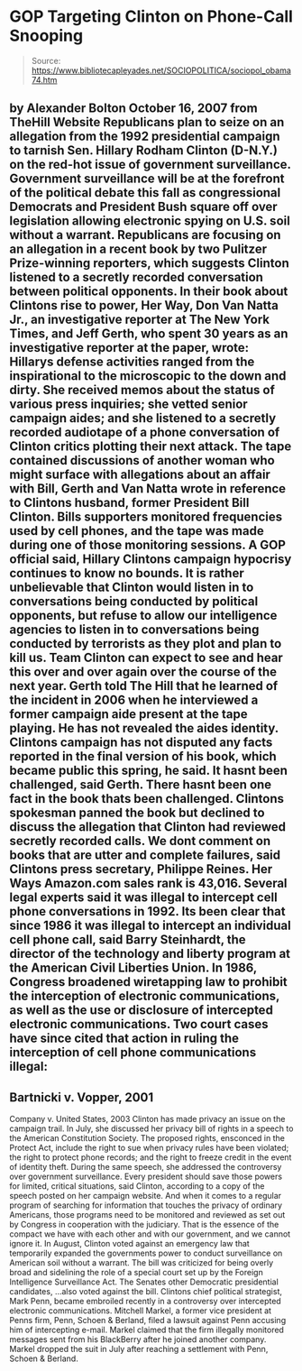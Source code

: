 # GOP Targeting Clinton on Phone-Call Snooping

> Source: https://www.bibliotecapleyades.net/SOCIOPOLITICA/sociopol_obama74.htm

by Alexander Bolton
October 16, 2007
from
TheHill Website
Republicans plan to seize on an allegation from the 1992 presidential
campaign to tarnish Sen. Hillary Rodham Clinton (D-N.Y.) on the red-hot
issue of government surveillance.
Government surveillance will be at the forefront of the political debate
this fall as congressional Democrats and President Bush square off over
legislation allowing electronic spying on U.S. soil without a warrant.
Republicans are focusing on an allegation in a recent book by two Pulitzer
Prize-winning reporters, which suggests Clinton listened to a secretly
recorded conversation between political opponents.
In their book about Clintons rise to power,
Her Way, Don Van Natta Jr., an
investigative reporter at The New York Times, and Jeff Gerth, who spent 30
years as an investigative reporter at the paper, wrote:
Hillarys defense
activities ranged from the inspirational to the microscopic to the down and
dirty. She received memos about the status of various press inquiries; she
vetted senior campaign aides; and she listened to a secretly recorded
audiotape of a phone conversation of Clinton critics plotting their next
attack.
The tape contained discussions of another woman who might surface with
allegations about an affair with Bill, Gerth and Van Natta wrote in
reference to Clintons husband, former President Bill Clinton.
Bills
supporters monitored frequencies used by cell phones, and the tape was made
during one of those monitoring sessions.
A
GOP official said,
Hillary Clintons campaign hypocrisy continues to know
no bounds. It is rather unbelievable that Clinton would listen in to
conversations being conducted by political opponents, but refuse to allow
our intelligence agencies to listen in to conversations being conducted by
terrorists as they plot and plan to kill us. Team Clinton can expect to see
and hear this over and over again over the course of the next year.
Gerth told The Hill that he learned of the incident in 2006 when he
interviewed a former campaign aide present at the tape playing. He has not
revealed the aides identity.
Clintons campaign has not disputed any facts
reported in the final version of his book, which became public this spring,
he said.
It hasnt been challenged, said Gerth. There hasnt been one fact in the
book thats been challenged.
Clintons spokesman panned the book but declined to discuss the allegation
that Clinton had reviewed secretly recorded calls.
We dont comment on
books that are utter and complete failures, said Clintons press secretary,
Philippe Reines.
Her Ways Amazon.com sales rank is 43,016.
Several legal experts said it was illegal to intercept cell phone
conversations in 1992.
Its been clear that since 1986 it was illegal to intercept an individual
cell phone call, said Barry Steinhardt, the director of the technology and
liberty program at the American Civil Liberties Union.
In 1986, Congress broadened wiretapping law to prohibit the interception of
electronic communications, as well as the use or disclosure of intercepted
electronic communications.
Two court cases have since cited that action in
ruling the interception of cell phone communications illegal:
-
Bartnicki v.
Vopper, 2001
-
Company v. United States, 2003
Clinton has made privacy an issue on the campaign trail.
In July, she
discussed her privacy bill of rights in a speech to the American
Constitution Society. The proposed rights, ensconced in the Protect Act,
include the right to sue when privacy rules have been violated; the right to
protect phone records; and the right to freeze credit in the event of
identity theft.
During the same speech, she addressed the controversy over government
surveillance.
Every president should save those powers for limited, critical situations,
said Clinton, according to a copy of the speech posted on her campaign
website.
And when it comes to a regular program of searching for
information that touches the privacy of ordinary Americans, those programs
need to be monitored and reviewed as set out by Congress in cooperation with
the judiciary.
That is the essence of the compact we have with each other and with our
government, and we cannot ignore it.
In August, Clinton voted against an emergency law that temporarily expanded
the governments power to conduct surveillance on American soil without a
warrant.
The bill was criticized for being overly broad and sidelining the
role of a special court set up by the Foreign Intelligence Surveillance Act.
The Senates other Democratic presidential candidates,
...also voted against the
bill.
Clintons chief political strategist, Mark Penn, became embroiled recently
in a controversy over intercepted electronic communications. Mitchell
Markel, a former vice president at Penns firm, Penn, Schoen & Berland,
filed a lawsuit against Penn accusing him of intercepting e-mail.
Markel
claimed that the firm illegally monitored messages sent from his BlackBerry
after he joined another company.
Markel dropped the suit in July after reaching a settlement with
Penn,
Schoen & Berland.
